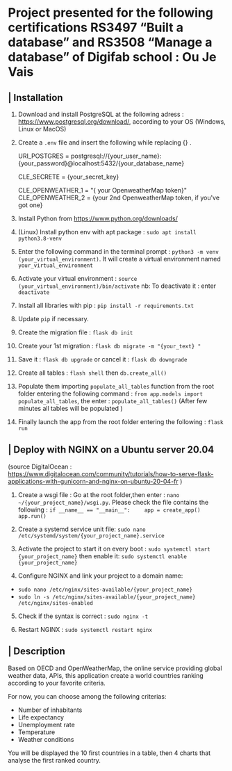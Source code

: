# Project presented for the following certifications RS3497 “Built a database” and RS3508 “Manage a database” of Digifab school  : Ou Je Vais 


## | Installation

1. Download and install PostgreSQL at the following adress : 
https://www.postgresql.org/download/, according to your OS (Windows, Linux or MacOS)

2. Create a `.env` file and insert the following while replacing {} .

	URI_POSTGRES = postgresql://{your_user_name}:{your_password}@localhost:5432/{your_database_name}

	CLE_SECRETE = {your_secret_key}

	CLE_OPENWEATHER_1 = "{ your OpenweatherMap token}"
	CLE_OPENWEATHER_2 = {your 2nd OpenweatherMap token, if you've got one}

3. Install Python from https://www.python.org/downloads/

4. (Linux) Install python env with apt package : `sudo apt install python3.8-venv`

5. Enter the following command in the terminal prompt : `python3 -m venv (your_virtual_environment)`.
It will create a virtual environment named `your_virtual_environment`

6. Activate your virtual environment :
`source (your_virtual_environment)/bin/activate`
nb:  To deactivate it : enter `deactivate`

7. Install all libraries with pip :
`pip install -r requirements.txt`

8. Update `pip` if necessary.

9. Create the migration file :  `flask db init`

10. Create your 1st migration :  `flask db migrate -m "{your_text} "`

11. Save it : `flask db upgrade`
or cancel it : `flask db downgrade`

12. Create all tables :  `flash shell` then `db.create_all()`

13. Populate them importing  `populate_all_tables` function from the root folder
entering the following command : `from app.models import populate_all_tables`, 
the enter :  `populate_all_tables()` (After few minutes all tables will be populated )

14. Finally launch the app from the root folder entering the following :
`flask run`

## | Deploy with NGINX on a Ubuntu server 20.04

(source DigitalOcean : https://www.digitalocean.com/community/tutorials/how-to-serve-flask-applications-with-gunicorn-and-nginx-on-ubuntu-20-04-fr )

1. Create a wsgi file :
Go at the root folder,then enter : `nano ~/{your_project_name}/wsgi.py`.
Please check the file contains the following :
`if __name__ == "__main__":`
`    app = create_app()`
`    app.run()`

2. Create a systemd service unit file:
`sudo nano /etc/systemd/system/{your_project_name}.service`

3. Activate the project to start it on every boot :
`sudo systemctl start {your_project_name}`
then enable it:
`sudo systemctl enable {your_project_name}`

4. Configure NGINX and link your project to a domain name:
- `sudo nano /etc/nginx/sites-available/{your_project_name}`
- `sudo ln -s /etc/nginx/sites-available/{your_project_name} /etc/nginx/sites-enabled`
 
5. Check if the syntax is correct : `sudo nginx -t`

6. Restart NGINX : `sudo systemctl restart nginx` 

## | Description

Based on OECD and OpenWeatherMap, the online service providing global weather
data, APIs, this application create a world countries ranking according to
your favorite criteria.

For now, you can choose among the following criterias:

- Number of inhabitants
- Life expectancy
- Unemployment rate
- Temperature
- Weather conditions

You will be displayed the 10 first countries in a table, then 4 charts that
analyse the first ranked country.




